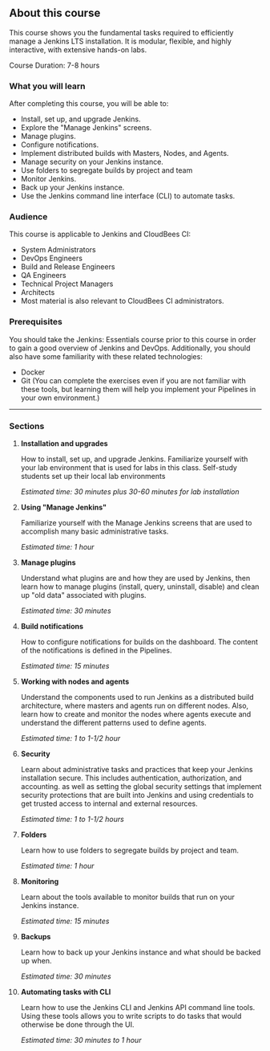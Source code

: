 ## About this course


This course shows you the fundamental tasks required to efficiently manage a Jenkins LTS installation. It is modular, flexible, and highly interactive, with extensive hands-on labs. 

Course Duration: 7-8 hours

### What you will learn
After completing this course, you will be able to:
- Install, set up, and upgrade Jenkins.
- Explore the "Manage Jenkins" screens.
- Manage plugins.
- Configure notifications.
- Implement distributed builds with Masters, Nodes, and Agents.
- Manage security on your Jenkins instance.
- Use folders to segregate builds by project and team
- Monitor Jenkins.
- Back up your Jenkins instance.
- Use the Jenkins command line interface (CLI) to automate tasks.

### Audience
This course is applicable to Jenkins and CloudBees CI:
- System Administrators
- DevOps Engineers
- Build and Release Engineers
- QA Engineers
- Technical Project Managers
- Architects
- Most material is also relevant to CloudBees CI administrators.

### Prerequisites
You should take the Jenkins: Essentials course prior to this course in order to gain a good overview of Jenkins and DevOps.
Additionally, you should also have some familiarity with these related technologies:
- Docker
- Git
(You can complete the exercises even if you are not familiar with these tools, but learning them will help you implement your Pipelines in your own environment.)

<hr>

### Sections
1. **Installation and upgrades**

    How to install, set up, and upgrade Jenkins.  Familiarize yourself with your lab environment that is used for labs in this class.  Self-study students set up their local lab environments

    _Estimated time: 30 minutes plus 30-60 minutes for lab installation_

2. **Using "Manage Jenkins"**

   Familiarize yourself with the Manage Jenkins screens that are used to accomplish many basic administrative tasks.
    
   _Estimated time: 1 hour_
  
3. **Manage plugins**

   Understand what plugins are and how they are used by Jenkins, then learn how to manage plugins (install, query, uninstall, disable) and clean up "old data" associated with plugins.

   _Estimated time: 30 minutes_

4. **Build notifications**

   How to configure notifications for builds on the dashboard. The content of the notifications is defined in the Pipelines.

   _Estimated time: 15 minutes_

5. **Working with nodes and agents**

    Understand the components used to run Jenkins as a distributed build architecture, where masters and agents run on different nodes. Also, learn how to create and monitor the nodes where agents execute and understand the different patterns used to define agents.
  
    _Estimated time: 1 to 1-1/2 hour_

6. **Security**

    Learn about administrative tasks and practices that keep your Jenkins installation secure. This includes authentication, authorization, and accounting. as well as setting the global security settings that implement security protections that are built into Jenkins and using credentials to get trusted access to internal and external resources.

    _Estimated time:  1 to 1-1/2 hours_

7. **Folders**

    Learn how to use folders to segregate builds by project and team.

    _Estimated time: 1 hour_

8. **Monitoring**

    Learn about the tools available to monitor builds that run on your Jenkins instance.

    _Estimated time: 15 minutes_

9. **Backups**

    Learn how to back up your Jenkins instance and what should be backed up when.

    _Estimated time: 30 minutes_

10. **Automating tasks with CLI**

    Learn how to use the Jenkins CLI and Jenkins API command line tools. Using these tools allows you to write scripts to do tasks that would otherwise be done through the UI.

    _Estimated time: 30 minutes to 1 hour_
